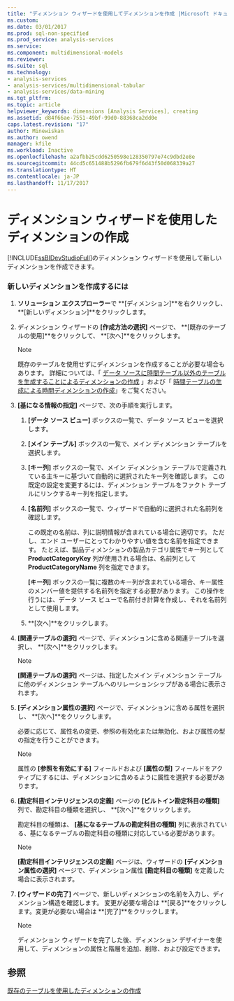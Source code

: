 ```yaml
---
title: "ディメンション ウィザードを使用してディメンションを作成 |Microsoft ドキュメント"
ms.custom: 
ms.date: 03/01/2017
ms.prod: sql-non-specified
ms.prod_service: analysis-services
ms.service: 
ms.component: multidimensional-models
ms.reviewer: 
ms.suite: sql
ms.technology:
- analysis-services
- analysis-services/multidimensional-tabular
- analysis-services/data-mining
ms.tgt_pltfrm: 
ms.topic: article
helpviewer_keywords: dimensions [Analysis Services], creating
ms.assetid: d84f66ae-7551-49bf-99d0-88368ca2dd0e
caps.latest.revision: "17"
author: Minewiskan
ms.author: owend
manager: kfile
ms.workload: Inactive
ms.openlocfilehash: a2afbb25cdd6250598e128350797e74c9dbd2e8e
ms.sourcegitcommit: 44cd5c651488b5296fb679f6d43f50d068339a27
ms.translationtype: HT
ms.contentlocale: ja-JP
ms.lasthandoff: 11/17/2017
---
```

# <a name="create-a-dimension-using-the-dimension-wizard"></a>ディメンション ウィザードを使用したディメンションの作成
  [!INCLUDE[ssBIDevStudioFull](../../includes/ssbidevstudiofull-md.md)]のディメンション ウィザードを使用して新しいディメンションを作成できます。  
  
### <a name="to-create-a-new-dimension"></a>新しいディメンションを作成するには  
  
1.  **ソリューション エクスプローラー**で **[ディメンション]**を右クリックし、 **[新しいディメンション]**をクリックします。  
  
2.  ディメンション ウィザードの **[作成方法の選択]** ページで、 **[既存のテーブルの使用]**をクリックして、 **[次へ]**をクリックします。  
  
    > [!NOTE]  
    >  既存のテーブルを使用せずにディメンションを作成することが必要な場合もあります。 詳細については、「 [データ ソースに時間テーブル以外のテーブルを生成することによるディメンションの作成](../../analysis-services/multidimensional-models/create-a-dimension-by-generating-a-non-time-table-in-the-data-source.md) 」および「 [時間テーブルの生成による時間ディメンションの作成](../../analysis-services/multidimensional-models/create-a-time-dimension-by-generating-a-time-table.md)」をご覧ください。  
  
3.  **[基になる情報の指定]** ページで、次の手順を実行します。  
  
    1.  **[データ ソース ビュー]** ボックスの一覧で、データ ソース ビューを選択します。  
  
    2.  **[メイン テーブル]** ボックスの一覧で、メイン ディメンション テーブルを選択します。  
  
    3.  **[キー列]** ボックスの一覧で、メイン ディメンション テーブルで定義されている主キーに基づいて自動的に選択されたキー列を確認します。 この既定の設定を変更するには、ディメンション テーブルをファクト テーブルにリンクするキー列を指定します。  
  
    4.  **[名前列]** ボックスの一覧で、ウィザードで自動的に選択された名前列を確認します。  
  
         この既定の名前は、列に説明情報が含まれている場合に適切です。 ただし、エンド ユーザーにとってわかりやすい値を含む名前を指定できます。 たとえば、製品ディメンションの製品カテゴリ属性でキー列として **ProductCategoryKey** 列が使用される場合は、名前列として **ProductCategoryName** 列を指定できます。  
  
         **[キー列]** ボックスの一覧に複数のキー列が含まれている場合、キー属性のメンバー値を提供する名前列を指定する必要があります。 この操作を行うには、データ ソース ビューで名前付き計算を作成し、それを名前列として使用します。  
  
    5.  **[次へ]**をクリックします。  
  
4.  **[関連テーブルの選択]** ページで、ディメンションに含める関連テーブルを選択し、 **[次へ]**をクリックします。  
  
    > [!NOTE]  
    >  **[関連テーブルの選択]** ページは、指定したメイン ディメンション テーブルに他のディメンション テーブルへのリレーションシップがある場合に表示されます。  
  
5.  **[ディメンション属性の選択]** ページで、ディメンションに含める属性を選択し、 **[次へ]**をクリックします。  
  
     必要に応じて、属性名の変更、参照の有効化または無効化、および属性の型の指定を行うことができます。  
  
    > [!NOTE]  
    >  属性の **[参照を有効にする]** フィールドおよび **[属性の型]** フィールドをアクティブにするには、ディメンションに含めるように属性を選択する必要があります。  
  
6.  **[勘定科目インテリジェンスの定義]** ページの **[ビルトイン勘定科目の種類]** 列で、勘定科目の種類を選択し、 **[次へ]**をクリックします。  
  
     勘定科目の種類は、 **[基になるテーブルの勘定科目の種類]** 列に表示されている、基になるテーブルの勘定科目の種類に対応している必要があります。  
  
    > [!NOTE]  
    >  **[勘定科目インテリジェンスの定義]** ページは、ウィザードの **[ディメンション属性の選択]** ページで、ディメンション属性 **[勘定科目の種類]** を定義した場合に表示されます。  
  
7.  **[ウィザードの完了]** ページで、新しいディメンションの名前を入力し、ディメンション構造を確認します。 変更が必要な場合は **[戻る]**をクリックします。変更が必要ない場合は **[完了]**をクリックします。  
  
    > [!NOTE]  
    >  ディメンション ウィザードを完了した後、ディメンション デザイナーを使用して、ディメンションの属性と階層を追加、削除、および設定できます。  
  
## <a name="see-also"></a>参照  
 [既存のテーブルを使用したディメンションの作成](../../analysis-services/multidimensional-models/create-a-dimension-by-using-an-existing-table.md)  
  
  
